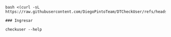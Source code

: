```
bash <(curl -sL https://raw.githubusercontent.com/DiegoPintoTeam/DTCheckUser/refs/heads/main/install.sh)
```

```
### Ingresar 
```

```
checkuser --help
```
